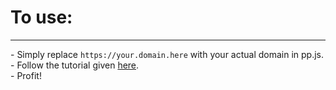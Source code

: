 <h1>To use:</h1>
<hr>
 - Simply replace <code>https://your.domain.here</code> with your actual domain in pp.js.<br>
 - Follow the tutorial given <a href="https://docs.leaningtech.com/cheerpx-for-flash/Tutorial">here</a>.<br>
 - Profit!
